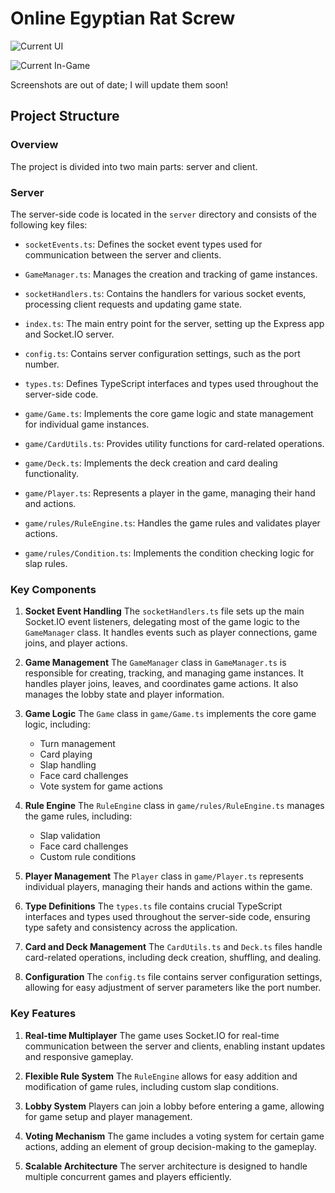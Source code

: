 # Online Egyptian Rat Screw

![Current UI](https://github.com/user-attachments/assets/196acbd3-534a-470d-998d-07f2a80402cc)

![Current In-Game](https://github.com/user-attachments/assets/a767c5d1-40fd-4613-be59-7c6bf2692726)

Screenshots are out of date; I will update them soon!

## Project Structure

### Overview

The project is divided into two main parts: server and client.

### Server

The server-side code is located in the `server` directory and consists of the following key files:

- `socketEvents.ts`: Defines the socket event types used for communication between the server and clients.

- `GameManager.ts`: Manages the creation and tracking of game instances.

- `socketHandlers.ts`: Contains the handlers for various socket events, processing client requests and updating game state.

- `index.ts`: The main entry point for the server, setting up the Express app and Socket.IO server.

- `config.ts`: Contains server configuration settings, such as the port number.

- `types.ts`: Defines TypeScript interfaces and types used throughout the server-side code.

- `game/Game.ts`: Implements the core game logic and state management for individual game instances.

- `game/CardUtils.ts`: Provides utility functions for card-related operations.

- `game/Deck.ts`: Implements the deck creation and card dealing functionality.

- `game/Player.ts`: Represents a player in the game, managing their hand and actions.

- `game/rules/RuleEngine.ts`: Handles the game rules and validates player actions.

- `game/rules/Condition.ts`: Implements the condition checking logic for slap rules.

### Key Components

1. **Socket Event Handling**
   The `socketHandlers.ts` file sets up the main Socket.IO event listeners, delegating most of the game logic to the `GameManager` class. It handles events such as player connections, game joins, and player actions.

2. **Game Management**
   The `GameManager` class in `GameManager.ts` is responsible for creating, tracking, and managing game instances. It handles player joins, leaves, and coordinates game actions. It also manages the lobby state and player information.

3. **Game Logic**
   The `Game` class in `game/Game.ts` implements the core game logic, including:

   - Turn management
   - Card playing
   - Slap handling
   - Face card challenges
   - Vote system for game actions

4. **Rule Engine**
   The `RuleEngine` class in `game/rules/RuleEngine.ts` manages the game rules, including:

   - Slap validation
   - Face card challenges
   - Custom rule conditions

5. **Player Management**
   The `Player` class in `game/Player.ts` represents individual players, managing their hands and actions within the game.

6. **Type Definitions**
   The `types.ts` file contains crucial TypeScript interfaces and types used throughout the server-side code, ensuring type safety and consistency across the application.

7. **Card and Deck Management**
   The `CardUtils.ts` and `Deck.ts` files handle card-related operations, including deck creation, shuffling, and dealing.

8. **Configuration**
   The `config.ts` file contains server configuration settings, allowing for easy adjustment of server parameters like the port number.

### Key Features

1. **Real-time Multiplayer**
   The game uses Socket.IO for real-time communication between the server and clients, enabling instant updates and responsive gameplay.

2. **Flexible Rule System**
   The `RuleEngine` allows for easy addition and modification of game rules, including custom slap conditions.

3. **Lobby System**
   Players can join a lobby before entering a game, allowing for game setup and player management.

4. **Voting Mechanism**
   The game includes a voting system for certain game actions, adding an element of group decision-making to the gameplay.

5. **Scalable Architecture**
   The server architecture is designed to handle multiple concurrent games and players efficiently.
